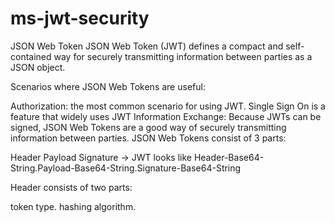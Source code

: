 # ms-jwt-security

JSON Web Token
JSON Web Token (JWT) defines a compact and self-contained way for securely transmitting information between parties as a JSON object.

Scenarios where JSON Web Tokens are useful:

Authorization: the most common scenario for using JWT. Single Sign On is a feature that widely uses JWT
Information Exchange: Because JWTs can be signed, JSON Web Tokens are a good way of securely transmitting information between parties.
JSON Web Tokens consist of 3 parts:

Header
Payload
Signature
-> JWT looks like Header-Base64-String.Payload-Base64-String.Signature-Base64-String

Header consists of two parts:

token type.
hashing algorithm.
